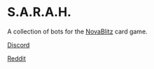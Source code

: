 # S.A.R.A.H.

A collection of bots for the [NovaBlitz](https://novablitz.com/) card game.

[Discord](https://github.com/kajchang/S.A.R.A.H./tree/master/discord)

[Reddit](https://github.com/kajchang/S.A.R.A.H./tree/master/reddit)
